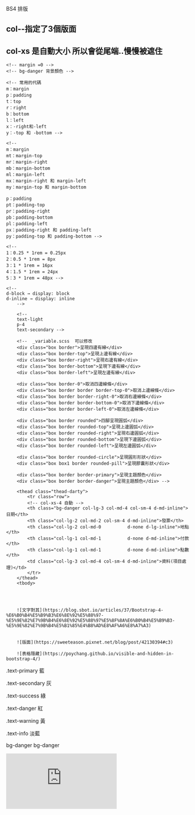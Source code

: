 BS4 排版
## col--指定了3個版面
## col-xs 是自動大小 所以會從尾端..慢慢被遮住

   <!-- table-hover 移動效果 -->
    <!-- margin =0 -->
    <!-- bg-danger 背景顏色 -->

    <!-- 常用的代碼
    m：margin
    p：padding
    t：top
    r：right
    b：bottom
    l：left
    x：-right和-left
    y：-top 和 -bottom -->

    <!-- 
    m：margin
    mt：margin-top
    mr：margin-right
    mb：margin-bottom
    ml：margin-left
    mx：margin-right 和 margin-left
    my：margin-top 和 margin-bottom

    p：padding
    pt：padding-top
    pr：padding-right
    pb：padding-bottom
    pl：padding-left
    px：padding-right 和 padding-left
    py：padding-top 和 padding-bottom -->
    
    <!-- 
    1：0.25 * 1rem = 0.25px
    2：0.5 * 1rem = 8px
    3：1 * 1rem = 16px
    4：1.5 * 1rem = 24px
    5：3 * 1rem = 48px -->

    <!-- 
    d-block → display: block
    d-inline → display: inline
        -->

        <!-- 
        text-light
        p-4 
        text-secondary -->

        <!--  _variable.scss  可以修改 
        <div class="box border">呈現四邊有線</div>
        <div class="box border-top">呈現上邊有線</div>
        <div class="box border-right">呈現右邊有線</div>
        <div class="box border-bottom">呈現下邊有線</div>
        <div class="box border-left">呈現左邊有線</div>

        <div class="box border-0">取消四邊線條</div>
        <div class="box border border border-top-0">取消上邊線條</div>
        <div class="box border border-right-0">取消右邊線條</div>
        <div class="box border border-bottom-0">取消下邊線條</div>
        <div class="box border border-left-0">取消左邊線條</div>

        <div class="box border rounded">四腳呈現圓弧</div>
        <div class="box border rounded-top">呈現上邊圓弧</div>
        <div class="box border rounded-right">呈現右邊圓弧</div>
        <div class="box border rounded-bottom">呈現下邊圓弧</div>
        <div class="box border rounded-left">呈現左邊圓弧</div>

        <div class="box border rounded-circle">呈現圓形形狀</div>
        <div class="box box1 border rounded-pill">呈現膠囊形狀</div>

        <div class="box border border-primary">呈現主題顏色</div>
        <div class="box border border-danger">呈現主題顏色</div> -->

        <thead class="thead-darty">
            <tr class="row">
            <!-- col-xs-4 自動 -->
            <th class="bg-danger col-lg-3 col-md-4 col-sm-4 d-md-inline">日期</th>
            <th class="col-lg-2 col-md-2 col-sm-4 d-md-inline">發票</th>
            <th class="col-lg-2 col-md-0          d-none d-lg-inline">地點</th>
            <th class="col-lg-1 col-md-1          d-none d-md-inline">付款</th>
            <th class="col-lg-1 col-md-1          d-none d-md-inline">點數</th>
            <td class="col-lg-3 col-md-4 col-sm-4 d-md-inline">資料(項目處理)</td>
            </tr>
        </thead>
        <tbody>




        ![文字對其](https://blog.sbot.io/articles/37/Bootstrap-4-%E6%B0%B4%E5%B9%B3%E6%8E%92%E5%88%97-%E5%9E%82%E7%9B%B4%E6%8E%92%E5%88%97%E5%8F%8A%E6%B0%B4%E5%B9%B3-%E5%9E%82%E7%9B%B4%E5%B1%85%E4%B8%AD%E8%AF%A6%E8%A7%A3)


        ![版面](https://sweeteason.pixnet.net/blog/post/42130394#c3)

        ![表格隱藏](https://poychang.github.io/visible-and-hidden-in-bootstrap-4/)


.text-primary
藍

.text-secondary
灰

.text-success
綠

.text-danger
紅

.text-warning
黃

.text-info
淡藍

bg-danger
bg-danger 

![背景顏色](https://code.z01.com/v4/utilities/colors.html)